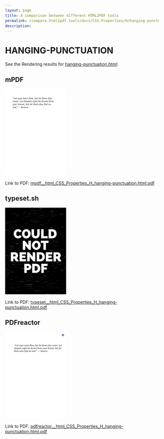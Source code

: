 ```yaml
---
layout: page
title: A comparison between different HTML2PDF tools
permalink: /compare.html2pdf.tools/docs/CSS-Properties/H/hanging-punctuation/
description: 
---
```


# HANGING-PUNCTUATION

See the Rendering results for [hanging-punctuation.html](/html/CSS%20Properties/H/hanging-punctuation.html):

## mPDF
![](mpdf__html_CSS_Properties_H_hanging-punctuation.html.png) 

Link to PDF: [mpdf__html_CSS_Properties_H_hanging-punctuation.html.pdf](mpdf__html_CSS_Properties_H_hanging-punctuation.html.pdf)

## typeset.sh
![](typeset__html_CSS_Properties_H_hanging-punctuation.html.png) 

Link to PDF: [typeset__html_CSS_Properties_H_hanging-punctuation.html.pdf](typeset__html_CSS_Properties_H_hanging-punctuation.html.pdf)

## PDFreactor
![](pdfreactor__html_CSS_Properties_H_hanging-punctuation.html.png) 

Link to PDF: [pdfreactor__html_CSS_Properties_H_hanging-punctuation.html.pdf](pdfreactor__html_CSS_Properties_H_hanging-punctuation.html.pdf)
